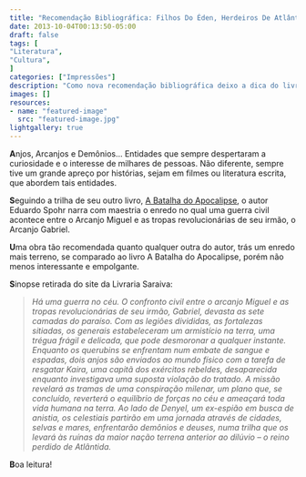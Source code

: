```yaml
---
title: "Recomendação Bibliográfica: Filhos Do Éden, Herdeiros De Atlântida"
date: 2013-10-04T00:13:50-05:00
draft: false
tags: [
"Literatura",
"Cultura",
]
categories: ["Impressões"]
description: "Como nova recomendação bibliográfica deixo a dica do livro Filhos de Éden, Herdeiros de Atlântida. Uma excelente opção para quem gosta de ficção envolvendo anjos, arcanjos e demônios."
images: []
resources:
- name: "featured-image"
  src: "featured-image.jpg"
lightgallery: true
---
```

**A**njos, Arcanjos e Demônios... Entidades que sempre despertaram a curiosidade e o interesse de milhares de pessoas. Não diferente, sempre tive um grande apreço por histórias, sejam em filmes ou literatura escrita, que abordem tais entidades.

<!--more-->

**S**eguindo a trilha de seu outro livro, [A Batalha do Apocalipse](https://blog.marcelocavalcante.net/blog/2010/09/30/recomendacao-bibliografica-a-batalha-do-apocalipse/), o autor Eduardo Spohr narra com maestria o enredo no qual uma guerra civil acontece entre o Arcanjo Miguel e as tropas revolucionárias de seu irmão, o Arcanjo Gabriel.

**U**ma obra tão recomendada quanto qualquer outra do autor, trás um enredo mais terreno, se comparado ao livro A Batalha do Apocalipse, porém não menos interessante e empolgante.

**S**inopse retirada do site da Livraria Saraiva:

> *Há uma guerra no céu. O confronto civil entre o arcanjo Miguel e as tropas revolucionárias de seu irmão, Gabriel, devasta as sete camadas do paraíso. Com as legiões divididas, as fortalezas sitiadas, os generais estabeleceram um armistício na terra, uma trégua frágil e delicada, que pode desmoronar a qualquer instante. Enquanto os querubins se enfrentam num embate de sangue e espadas, dois anjos são enviados ao mundo físico com a tarefa de resgatar Kaira, uma capitã dos exércitos rebeldes, desaparecida enquanto investigava uma suposta violação do tratado. A missão revelará as tramas de uma conspiração milenar, um plano que, se concluído, reverterá o equilíbrio de forças no céu e ameaçará toda vida humana na terra. Ao lado de Denyel, um ex-espião em busca de anistia, os celestiais partirão em uma jornada através de cidades, selvas e mares, enfrentarão demônios e deuses, numa trilha que os levará às ruínas da maior nação terrena anterior ao dilúvio – o reino perdido de Atlântida.*

**B**oa leitura! 
